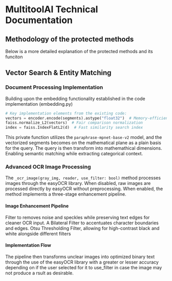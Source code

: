 # MultitoolAI Technical Documentation

## Methodology of the protected methods
Below is a more detailed explanation of the protected methods and its funciton

## Vector Search & Entity Matching

### Document Processing Implementation
Building upon the embedding functionality established in the code implementation (embedding.py)
```python
# Key implementation elements from the existing code:
vectors = encoder.encode(segments).astype("float32")  # Memory-efficient encoding
faiss.normalize_L2(vectors)  # Fair comparison normalization  
index = faiss.IndexFlatL2(d)  # Fast similarity search index
```
This private function utilizes the `paraphrase-mpnet-base-v2` model, and the vectorized segments becomes on the mathematical plane as a plain basis for the query. The query is then transform into mathemathical dimensions. Enabling semantic matching while extracting categorical context.

### Advanced OCR Image Processing
The `_ocr_image(gray_img, reader, use_filter: bool)` method processes images through the easyOCR library. When disabled, raw images are processed directly by easyOCR without preprocessing. When enabled, the method implements a three-stage enhancement pipeline.

#### Image Enhancement Pipeline
Filter to removes noise and speckles while preserving text edges for cleaner OCR input.
A Bilateral Filter to accentuates character boundaries and edges.
Otsu Thresholding Filter, allowing for high-contrast black and white alongside different filters
#### Implementation Flow
The pipeline then transforms unclear images into optimized binary text through the use of the easyOCR library with a greater or lesser accuracy depending on if the user selected for it to use_filter in case the image may not produce a rsult as desirable.
